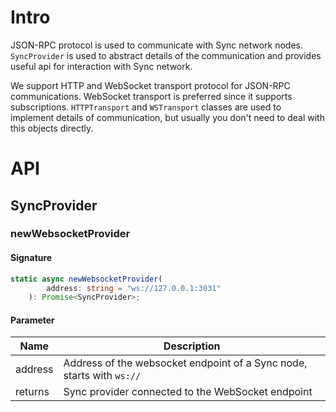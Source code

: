 # Intro 

JSON-RPC protocol is used to communicate with Sync network nodes.
`SyncProvider` is used to abstract details of the communication and provides useful api for interaction with Sync network.

We support HTTP and WebSocket transport protocol for JSON-RPC communications. WebSocket transport is preferred since it supports subscriptions.
`HTTPTransport` and `WSTransport` classes are used to implement details of communication, but usually you don't need to deal with this 
objects directly.

# API

## SyncProvider

### newWebsocketProvider

#### Signature

```typescript
static async newWebsocketProvider(
        address: string = "ws://127.0.0.1:3031"
    ): Promise<SyncProvider>;
```

#### Parameter

| Name | Description | 
| -- | -- |
| address | Address of the websocket endpoint of a Sync node, starts with `ws://` |
| returns | Sync provider connected to the WebSocket endpoint |
